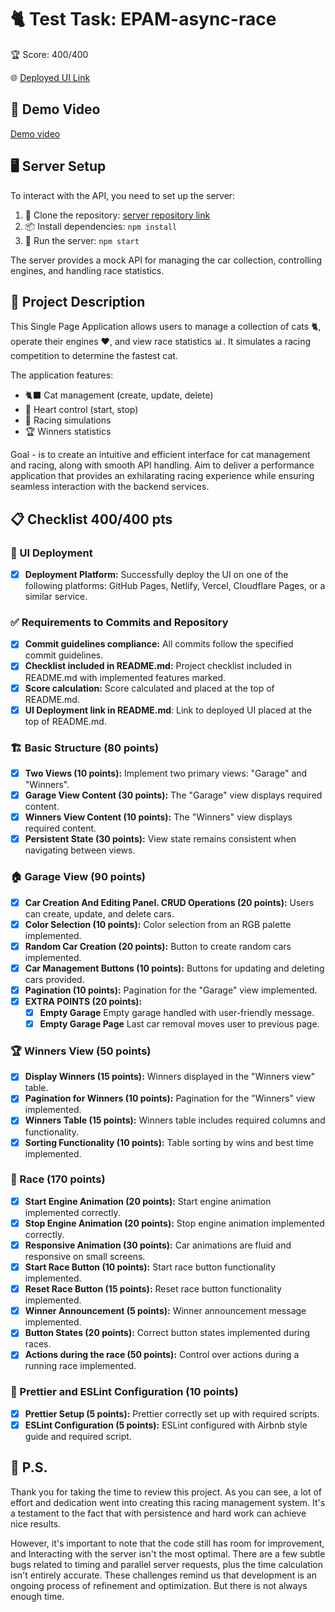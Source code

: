 # 🐈 Test Task: EPAM-async-race

🏆 Score: 400/400

🌐 [Deployed UI Link]()

## 🎥 Demo Video

[Demo video](https://youtu.be/Z7TZ3PD8X94)

## 🖥️ Server Setup

To interact with the API, you need to set up the server:

1. 📂 Clone the repository:
   [server repository link](https://github.com/mikhama/async-race-api)
2. 📦 Install dependencies: `npm install`
3. 🚀 Run the server: `npm start`

The server provides a mock API for managing the car collection, controlling engines, and
handling race statistics.

## 📝 Project Description

This Single Page Application allows users to manage a collection of cats 🐈, operate their
engines ❤️, and view race statistics 📊. It simulates a racing competition to determine
the fastest cat.

The application features:

- 🐈‍⬛ Cat management (create, update, delete)
- 💙 Heart control (start, stop)
- 🏁 Racing simulations
- 🏆 Winners statistics

Goal - is to create an intuitive and efficient interface for cat management and racing,
along with smooth API handling. Aim to deliver a performance application that provides an
exhilarating racing experience while ensuring seamless interaction with the backend
services.

## 📋 Checklist 400/400 pts

### 🚀 UI Deployment

- [x] **Deployment Platform:** Successfully deploy the UI on one of the following
      platforms: GitHub Pages, Netlify, Vercel, Cloudflare Pages, or a similar service.

### ✅ Requirements to Commits and Repository

- [x] **Commit guidelines compliance:** All commits follow the specified commit
      guidelines.
- [x] **Checklist included in README.md:** Project checklist included in README.md with
      implemented features marked.
- [x] **Score calculation:** Score calculated and placed at the top of README.md.
- [x] **UI Deployment link in README.md**: Link to deployed UI placed at the top of
      README.md.

### 🏗️ Basic Structure (80 points)

- [x] **Two Views (10 points):** Implement two primary views: "Garage" and "Winners".
- [x] **Garage View Content (30 points):** The "Garage" view displays required content.
- [x] **Winners View Content (10 points):** The "Winners" view displays required content.
- [x] **Persistent State (30 points):** View state remains consistent when navigating
      between views.

### 🏠 Garage View (90 points)

- [x] **Car Creation And Editing Panel. CRUD Operations (20 points):** Users can create,
      update, and delete cars.
- [x] **Color Selection (10 points):** Color selection from an RGB palette implemented.
- [x] **Random Car Creation (20 points):** Button to create random cars implemented.
- [x] **Car Management Buttons (10 points):** Buttons for updating and deleting cars
      provided.
- [x] **Pagination (10 points):** Pagination for the "Garage" view implemented.
- [x] **EXTRA POINTS (20 points):**
  - [x] **Empty Garage** Empty garage handled with user-friendly message.
  - [x] **Empty Garage Page** Last car removal moves user to previous page.

### 🏆 Winners View (50 points)

- [x] **Display Winners (15 points):** Winners displayed in the "Winners view" table.
- [x] **Pagination for Winners (10 points):** Pagination for the "Winners" view
      implemented.
- [x] **Winners Table (15 points):** Winners table includes required columns and
      functionality.
- [x] **Sorting Functionality (10 points):** Table sorting by wins and best time
      implemented.

### 🚗 Race (170 points)

- [x] **Start Engine Animation (20 points):** Start engine animation implemented
      correctly.
- [x] **Stop Engine Animation (20 points):** Stop engine animation implemented correctly.
- [x] **Responsive Animation (30 points):** Car animations are fluid and responsive on
      small screens.
- [x] **Start Race Button (10 points):** Start race button functionality implemented.
- [x] **Reset Race Button (15 points):** Reset race button functionality implemented.
- [x] **Winner Announcement (5 points):** Winner announcement message implemented.
- [x] **Button States (20 points):** Correct button states implemented during races.
- [x] **Actions during the race (50 points):** Control over actions during a running race
      implemented.

### 🎨 Prettier and ESLint Configuration (10 points)

- [x] **Prettier Setup (5 points):** Prettier correctly set up with required scripts.
- [x] **ESLint Configuration (5 points):** ESLint configured with Airbnb style guide and
      required script.

## 🌟 P.S.

Thank you for taking the time to review this project. As you can see, a lot of effort and
dedication went into creating this racing management system. It's a testament to the fact
that with persistence and hard work can achieve nice results.

However, it's important to note that the code still has room for improvement, and
Interacting with the server isn't the most optimal. There are a few subtle bugs related to
timing and parallel server requests, plus the time calculation isn't entirely accurate.
These challenges remind us that development is an ongoing process of refinement and
optimization. But there is not always enough time.
